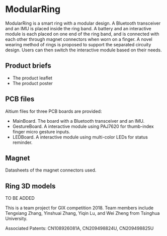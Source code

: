# ModularRing
ModularRing is a smart ring with a modular design. A Bluetooth transceiver and an IMU is placed inside the ring band. A battery and an interactive module is each placed on one end of the ring band, and is connected with each other through magnet connectors when worn on a finger. A novel wearing method of rings is proposed to support the separated circuity design. Users can then switch the interactive module based on their needs. 


## Product briefs
- The product leaflet
- The product poster
## PCB files
Altium files for three PCB boards are provided:
- MainBoard. The board with a Bluetooth transceiver and an IMU. 
- GestureBoard. A interactive module using PAJ7620 for thumb-index finger micro gesture inputs.
- LEDBoard. A interactive module using multi-color LEDs for status reminder. 
## Magnet
Datasheets of the magnet connectors used. 
## Ring 3D models 
TO BE ADDED 

This is a team project for GIX competition 2018. Team members include Tengxiang Zhang, Yinshuai Zhang, Yiqin Lu, and Wei Zheng from Tsinghua University.

Associated Patents: CN108926081A, CN209498824U, CN209498825U 

